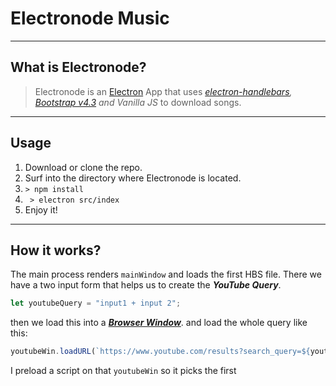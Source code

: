 
# Electronode Music

----
## What is Electronode?

> Electronode is an [Electron](https://electronjs.org/) App that uses *[electron-handlebars](https://www.npmjs.com/package/electron-handlebars "electron-handlebars npm link"), [Bootstrap v4.3](https://getbootstrap.com/) and Vanilla JS* to download songs.

----
## Usage
1. Download or clone the repo.
2. Surf into the directory where Electronode is located.
3. ``` > npm install ```
4. ``` > electron src/index```
5. Enjoy it!

---
## How it works? 
The main process renders ```mainWindow``` and loads the first HBS file. There we have a two input form that helps us to create the **_YouTube Query_**. 
```javascript
let youtubeQuery = "input1 + input 2"; 
```
then we load this into a [**_Browser Window_**](https://electronjs.org/docs/api/browser-window). 
and load the whole query like this:
```javascript 
youtubeWin.loadURL(`https://www.youtube.com/results?search_query=${youtubeQuery}`);
```
I preload a script on that ```youtubeWin``` so it picks the first